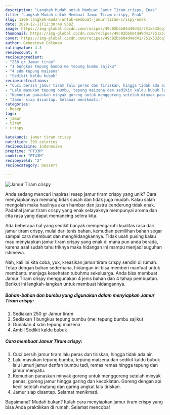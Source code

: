 ```yaml
---
description: "Langkah Mudah untuk Membuat Jamur Tiram crispy, Enak"
title: "Langkah Mudah untuk Membuat Jamur Tiram crispy, Enak"
slug: 1206-langkah-mudah-untuk-membuat-jamur-tiram-crispy-enak
date: 2020-12-11T12:30:49.938Z
image: https://img-global.cpcdn.com/recipes/49c92bbb04d49d41/751x532cq70/jamur-tiram-crispy-foto-resep-utama.jpg
thumbnail: https://img-global.cpcdn.com/recipes/49c92bbb04d49d41/751x532cq70/jamur-tiram-crispy-foto-resep-utama.jpg
cover: https://img-global.cpcdn.com/recipes/49c92bbb04d49d41/751x532cq70/jamur-tiram-crispy-foto-resep-utama.jpg
author: Genevieve Coleman
ratingvalue: 4.3
reviewcount: 9
recipeingredient:
- "250 gr Jamur tiram"
- "1 bungkus tepung bumbu me tepung bumbu sajiku"
- "4 sdm tepung maizena"
- "Sedikit kaldu bubuk"
recipeinstructions:
- "Cuci bersih jamur tiram lalu peras dan tiriskan, hingga tidak ada air."
- "Lalu masukan tepung bumbu, tepung maizena dan sedikit kaldu bubuk lalu lumuri jamur denfan bumbu tadi, remas remas hingga tepung dan jamur menyatu."
- "Kemudian panaskan minyak goreng untuk menggoreng setelah minyak panas, goreng jamur hingga garing dan kecoklatan. Goreng dengan api kecil setelah matang dan garing angkat lalu tiriskan."
- "Jamur siap disantap. Selamat menikmati."
categories:
- Resep
tags:
- jamur
- tiram
- crispy

katakunci: jamur tiram crispy 
nutrition: 293 calories
recipecuisine: Indonesian
preptime: "PT33M"
cooktime: "PT43M"
recipeyield: "2"
recipecategory: Dessert

---
```



![Jamur Tiram crispy](https://img-global.cpcdn.com/recipes/49c92bbb04d49d41/751x532cq70/jamur-tiram-crispy-foto-resep-utama.jpg)

Anda sedang mencari inspirasi resep jamur tiram crispy yang unik? Cara menyiapkannya memang tidak susah dan tidak juga mudah. Kalau salah mengolah maka hasilnya akan hambar dan justru cenderung tidak enak. Padahal jamur tiram crispy yang enak selayaknya mempunyai aroma dan cita rasa yang dapat memancing selera kita.



Ada beberapa hal yang sedikit banyak mempengaruhi kualitas rasa dari jamur tiram crispy, mulai dari jenis bahan, kemudian pemilihan bahan segar sampai cara membuat dan menghidangkannya. Tidak usah pusing kalau mau menyiapkan jamur tiram crispy yang enak di mana pun anda berada, karena asal sudah tahu triknya maka hidangan ini mampu menjadi suguhan istimewa.


Nah, kali ini kita coba, yuk, kreasikan jamur tiram crispy sendiri di rumah. Tetap dengan bahan sederhana, hidangan ini bisa memberi manfaat untuk membantu menjaga kesehatan tubuhmu sekeluarga. Anda bisa membuat Jamur Tiram crispy menggunakan 4 jenis bahan dan 4 tahap pembuatan. Berikut ini langkah-langkah untuk membuat hidangannya.

<!--inarticleads1-->

##### Bahan-bahan dan bumbu yang digunakan dalam menyiapkan Jamur Tiram crispy:

1. Sediakan 250 gr Jamur tiram
1. Sediakan 1 bungkus tepung bumbu (me: tepung bumbu sajiku)
1. Gunakan 4 sdm tepung maizena
1. Ambil Sedikit kaldu bubuk




<!--inarticleads2-->

##### Cara membuat Jamur Tiram crispy:

1. Cuci bersih jamur tiram lalu peras dan tiriskan, hingga tidak ada air.
1. Lalu masukan tepung bumbu, tepung maizena dan sedikit kaldu bubuk lalu lumuri jamur denfan bumbu tadi, remas remas hingga tepung dan jamur menyatu.
1. Kemudian panaskan minyak goreng untuk menggoreng setelah minyak panas, goreng jamur hingga garing dan kecoklatan. Goreng dengan api kecil setelah matang dan garing angkat lalu tiriskan.
1. Jamur siap disantap. Selamat menikmati.




Bagaimana? Mudah bukan? Itulah cara menyiapkan jamur tiram crispy yang bisa Anda praktikkan di rumah. Selamat mencoba!

